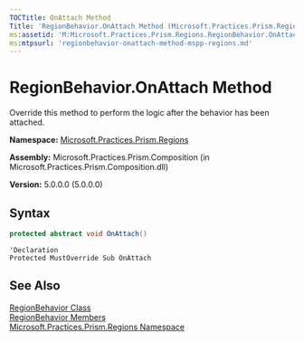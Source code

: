 ```yaml
---
TOCTitle: OnAttach Method
Title: 'RegionBehavior.OnAttach Method (Microsoft.Practices.Prism.Regions)'
ms:assetid: 'M:Microsoft.Practices.Prism.Regions.RegionBehavior.OnAttach'
ms:mtpsurl: 'regionbehavior-onattach-method-mspp-regions.md'
---
```



# RegionBehavior.OnAttach Method

Override this method to perform the logic after the behavior has been attached.

**Namespace:** [Microsoft.Practices.Prism.Regions](/patterns-practices/reference/mspp-regions-namespace)

**Assembly:** Microsoft.Practices.Prism.Composition (in Microsoft.Practices.Prism.Composition.dll)

**Version:** 5.0.0.0 (5.0.0.0)

## Syntax

~~~C#
protected abstract void OnAttach()
~~~
~~~VB
'Declaration
Protected MustOverride Sub OnAttach
~~~

## See Also

[RegionBehavior Class](/patterns-practices/reference/regionbehavior-class-mspp-regions)<br/>
[RegionBehavior Members](/patterns-practices/reference/regionbehavior-members-mspp-regions)<br/>
[Microsoft.Practices.Prism.Regions Namespace](/patterns-practices/reference/mspp-regions-namespace)<br/>